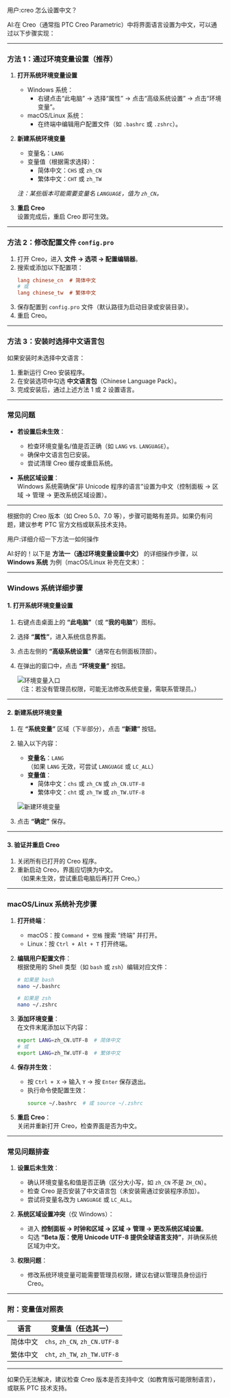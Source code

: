 用户:creo 怎么设置中文？

AI:在 Creo（通常指 PTC Creo Parametric）中将界面语言设置为中文，可以通过以下步骤实现：

---

### **方法 1：通过环境变量设置（推荐）**
1. **打开系统环境变量设置**  
   - Windows 系统：  
     - 右键点击“此电脑” → 选择“属性” → 点击“高级系统设置” → 点击“环境变量”。  
   - macOS/Linux 系统：  
     - 在终端中编辑用户配置文件（如 `.bashrc` 或 `.zshrc`）。

2. **新建系统环境变量**  
   - 变量名：`LANG`  
   - 变量值（根据需求选择）：  
     - 简体中文：`CHS` 或 `zh_CN`  
     - 繁体中文：`CHT` 或 `zh_TW`  

   *注：某些版本可能需要变量名 `LANGUAGE`，值为 `zh_CN`。*

3. **重启 Creo**  
   设置完成后，重启 Creo 即可生效。

---

### **方法 2：修改配置文件 `config.pro`**
1. 打开 Creo，进入 **文件 → 选项 → 配置编辑器**。
2. 搜索或添加以下配置项：  
   ```ini
   lang chinese_cn  # 简体中文
   # 或
   lang chinese_tw  # 繁体中文
   ```
3. 保存配置到 `config.pro` 文件（默认路径为启动目录或安装目录）。
4. 重启 Creo。

---

### **方法 3：安装时选择中文语言包**
如果安装时未选择中文语言：
1. 重新运行 Creo 安装程序。
2. 在安装选项中勾选 **中文语言包**（Chinese Language Pack）。
3. 完成安装后，通过上述方法 1 或 2 设置语言。

---

### **常见问题**
- **若设置后未生效**：  
  - 检查环境变量名/值是否正确（如 `LANG` vs. `LANGUAGE`）。  
  - 确保中文语言包已安装。  
  - 尝试清理 Creo 缓存或重启系统。  

- **系统区域设置**：  
  Windows 系统需确保“非 Unicode 程序的语言”设置为中文（控制面板 → 区域 → 管理 → 更改系统区域设置）。

---

根据你的 Creo 版本（如 Creo 5.0、7.0 等），步骤可能略有差异。如果仍有问题，建议参考 PTC 官方文档或联系技术支持。

用户:详细介绍一下方法一如何操作

AI:好的！以下是 **方法一（通过环境变量设置中文）** 的详细操作步骤，以 **Windows 系统** 为例（macOS/Linux 补充在文末）：

---

### **Windows 系统详细步骤**
#### **1. 打开系统环境变量设置**
1. 右键点击桌面上的 **“此电脑”**（或 **“我的电脑”**）图标。
2. 选择 **“属性”**，进入系统信息界面。
3. 点击左侧的 **“高级系统设置”**（通常在右侧面板顶部）。
4. 在弹出的窗口中，点击 **“环境变量”** 按钮。

   ![环境变量入口](https://example.com/env-var-path.png)  
   （注：若没有管理员权限，可能无法修改系统变量，需联系管理员。）

---

#### **2. 新建系统环境变量**
1. 在 **“系统变量”** 区域（下半部分），点击 **“新建”** 按钮。
2. 输入以下内容：
   - **变量名**：`LANG`  
     （如果 `LANG` 无效，可尝试 `LANGUAGE` 或 `LC_ALL`）
   - **变量值**：
     - 简体中文：`chs` 或 `zh_CN` 或 `zh_CN.UTF-8`  
     - 繁体中文：`cht` 或 `zh_TW` 或 `zh_TW.UTF-8`

   ![新建环境变量](https://example.com/new-env-var.png)

3. 点击 **“确定”** 保存。

---

#### **3. 验证并重启 Creo**
1. 关闭所有已打开的 Creo 程序。
2. 重新启动 Creo，界面应切换为中文。  
   （如果未生效，尝试重启电脑后再打开 Creo。）

---

### **macOS/Linux 系统补充步骤**
1. **打开终端**：
   - macOS：按 `Command + 空格` 搜索 “终端” 并打开。
   - Linux：按 `Ctrl + Alt + T` 打开终端。

2. **编辑用户配置文件**：  
   根据使用的 Shell 类型（如 `bash` 或 `zsh`）编辑对应文件：
   ```bash
   # 如果是 bash
   nano ~/.bashrc

   # 如果是 zsh
   nano ~/.zshrc
   ```

3. **添加环境变量**：  
   在文件末尾添加以下内容：
   ```bash
   export LANG=zh_CN.UTF-8  # 简体中文
   # 或
   export LANG=zh_TW.UTF-8  # 繁体中文
   ```

4. **保存并生效**：  
   - 按 `Ctrl + X` → 输入 `Y` → 按 `Enter` 保存退出。
   - 执行命令使配置生效：
     ```bash
     source ~/.bashrc  # 或 source ~/.zshrc
     ```

5. **重启 Creo**：  
   关闭并重新打开 Creo，检查界面是否为中文。

---

### **常见问题排查**
1. **设置后未生效**：
   - 确认环境变量名和值是否正确（区分大小写，如 `zh_CN` 不是 `ZH_CN`）。
   - 检查 Creo 是否安装了中文语言包（未安装需通过安装程序添加）。
   - 尝试将变量名改为 `LANGUAGE` 或 `LC_ALL`。

2. **系统区域设置冲突**（仅 Windows）：
   - 进入 **控制面板 → 时钟和区域 → 区域 → 管理 → 更改系统区域设置**。
   - 勾选 **“Beta 版：使用 Unicode UTF-8 提供全球语言支持”**，并确保系统区域为中文。

3. **权限问题**：
   - 修改系统环境变量可能需要管理员权限，建议右键以管理员身份运行 Creo。

---

### **附：变量值对照表**
| 语言         | 变量值（任选其一）       |
|--------------|--------------------------|
| 简体中文     | `chs`, `zh_CN`, `zh_CN.UTF-8` |
| 繁体中文     | `cht`, `zh_TW`, `zh_TW.UTF-8` |

---

如果仍无法解决，建议检查 Creo 版本是否支持中文（如教育版可能限制语言），或联系 PTC 技术支持。

